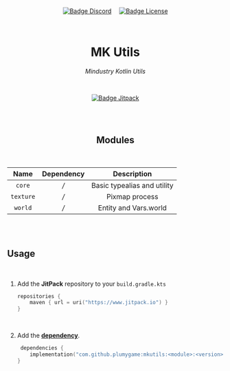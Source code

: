 
<br>

<div align = center>

[![Badge Discord]][Discord]   
[![Badge License]][License]

<br>

# MK Utils

*Mindustry Kotlin Utils*

<br>

[![Badge Jitpack]][Jitpack]

<br>
<br>

## Modules

<br>

|   Name    | Dependency |         Description         |
|:---------:|:----------:|:---------------------------:|
|  `core`   |    */*     | Basic typealias and utility |
| `texture` |    */*     |       Pixmap process        |
|  `world`  |    */*     |    Entity and Vars.world    |

</div>

<br>
<br>

## Usage

<br>

1. Add the **JitPack** repository to your `build.gradle.kts`

    ```Kotlin
    repositories {
        maven { url = uri("https://www.jitpack.io") }
    }
    ```
    
    <br>
    
2. Add the **[dependency][Jitpack]**.

    ```Kotlin
     dependencies {
        implementation("com.github.plumygame:mkutils:<module>:<version>")
    }
    ```

<br>


<!----------------------------------------------------------------------------->

[Jitpack]: https://jitpack.io/#plumygame/mkutils
[Discord]: https://discord.gg/PDwyxM3waw

[License]: LICENSE


<!----------------------------------[ Badges ]--------------------------------->

[Badge Discord]: https://img.shields.io/discord/937228972041842718?color=454fc1&label=Discord&logo=Discord&style=for-the-badge&logoColor=white&labelColor=5865F2
[Badge Jitpack]: https://jitpack.io/v/plumygame/mkutils.svg?style=flat
[Badge License]: https://img.shields.io/badge/License-GPL3-015d93.svg?style=for-the-badge&labelColor=blue
